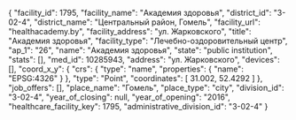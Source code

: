 {
    "facility_id": 1795,
    "facility_name": "Академия здоровья",
    "district_id": "3-02-4",
    "district_name": "Центральный район, Гомель",
    "facility_url": "healthacademy.by",
    "facility_address": "ул. Жарковского",
    "title": "Академия здоровья",
    "facility_type": "Лечебно-оздоровительный центр",
    "ap_1": "26",
    "name": "Академия здоровья",
    "state": "public institution",
    "stats": [],
    "med_id": 10285943,
    "address": "ул. Жарковского",
    "devices": [],
    "coord_x_y": {
        "crs": {
            "type": "name",
            "properties": {
                "name": "EPSG:4326"
            }
        },
        "type": "Point",
        "coordinates": [
            31.002,
            52.4292
        ]
    },
    "job_offers": [],
    "place_name": "Гомель",
    "place_type": "city",
    "division_id": "3-02-4",
    "year_of_closing": null,
    "year_of_opening": "2016",
    "healthcare_facility_key": 1795,
    "administrative_division_id": "3-02-4"
}